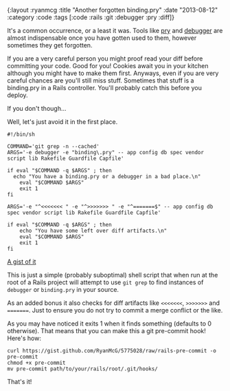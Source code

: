 {:layout :ryanmcg
 :title "Another forgotten binding.pry"
 :date "2013-08-12"
 :category :code
 :tags [:code :rails :git :debugger :pry :diff]}

It's a common occurrence, or a least it was. Tools like [pry][] and [debugger][]
are almost indispensable once you have gotten used to them, however sometimes
they get forgotten.

If you are a very careful person you might proof read your diff before
committing your code. Good for you! Cookies await you in your kitchen although
you might have to make them first. Anyways, even if you are very careful chances
are you'll still miss stuff. Sometimes that stuff is a binding.pry in a Rails
controller. You'll probably catch this before you deploy.

If you don't though&hellip;

Well, let's just avoid it in the first place.

    #!/bin/sh

    COMMAND='git grep -n --cached'
    ARGS='-e debugger -e "binding\.pry" -- app config db spec vendor script lib Rakefile Guardfile Capfile'

    if eval "$COMMAND -q $ARGS" ; then
      echo "You have a binding.pry or a debugger in a bad place.\n"
        eval "$COMMAND $ARGS"
        exit 1
    fi

    ARGS='-e "^<<<<<<< " -e "^>>>>>>> " -e "^=======$" -- app config db spec vendor script lib Rakefile Guardfile Capfile'

    if eval "$COMMAND -q $ARGS" ; then
        echo "You have some left over diff artifacts.\n"
        eval "$COMMAND $ARGS"
        exit 1
    fi

[A gist of it](https://gist.github.com/RyanMcG/5775028#file-rails-pre-commit)

This is just a simple (probably suboptimal) shell script that when run at the
root of a Rails project will attempt to use `git grep` to find instances of
`debugger` or `binding.pry` in your source.

As an added bonus it also checks for diff artifacts like `<<<<<<<`, `>>>>>>>`
and `=======`. Just to ensure you do not try to commit a merge conflict or the
like.

As you may have noticed it exits 1 when it finds something (defaults to 0
otherwise). That means that you can make this a git pre-commit hook! Here's how:

    curl https://gist.github.com/RyanMcG/5775028/raw/rails-pre-commit -o pre-commit
    chmod +x pre-commit
    mv pre-commit path/to/your/rails/root/.git/hooks/

That's it!

[pry]: http://pryrepl.org/
[debugger]: http://devdocs.io/javascript/statements/debugger
